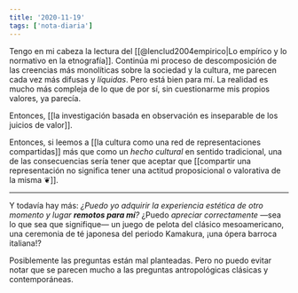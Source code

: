 ```yaml
---
title: '2020-11-19'
tags: ['nota-diaria']
---
```


Tengo en mi cabeza la lectura del [[@lenclud2004empirico|Lo empírico y lo normativo en la etnografía]]. Continúa mi proceso de descomposición de las creencias más monolíticas sobre la sociedad y la cultura, me parecen cada vez más difusas y *líquidas*. Pero está bien para mí. La realidad es mucho más compleja de lo que de por sí, sin cuestionarme mis propios valores, ya parecía.

Entonces, [[la investigación basada en observación es inseparable de los juicios de valor]].

Entonces, si leemos a [[la cultura como una red de representaciones compartidas]] más que como un *hecho cultural* en sentido tradicional, una de las consecuencias sería tener que aceptar que [[compartir una representación no significa tener una actitud proposicional o valorativa de la misma ❦]].

---
Y todavía hay más: *¿Puedo yo adquirir la experiencia estética de otro momento y lugar **remotos para mí**?* ¿Puedo *apreciar correctamente* —sea lo que sea que signifique— un juego de pelota del clásico mesoamericano, una ceremonia de té japonesa del periodo Kamakura, ¡una ópera barroca italiana!?

Posiblemente las preguntas están mal planteadas. Pero no puedo evitar notar que se parecen mucho a las preguntas antropológicas clásicas y contemporáneas.
